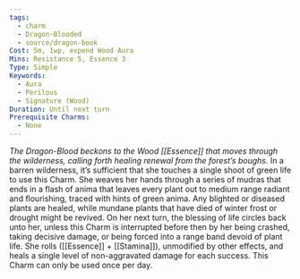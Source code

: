 ```yaml
---
tags:
  - charm
  - Dragon-Blooded
  - source/dragon-book
Cost: 5m, 1wp, expend Wood Aura
Mins: Resistance 5, Essence 3
Type: Simple
Keywords:
  - Aura
  - Perilous
  - Signature (Wood)
Duration: Until next turn
Prerequisite Charms:
  - None
---
```

*The Dragon-Blood beckons to the Wood [[Essence]] that moves through the wilderness, calling forth healing renewal from the forest’s boughs.*
In a barren wilderness, it’s sufficient that she touches a single shoot of green life to use this Charm. She weaves her hands through a series of mudras that ends in a flash of anima that leaves every plant out to medium range radiant and flourishing, traced with hints of green anima. Any blighted or diseased plants are healed, while mundane plants that have died of winter frost or drought might be revived. On her next turn, the blessing of life circles back unto her, unless this Charm is interrupted before then by her being crashed, taking decisive damage, or being forced into a range band devoid of plant life. She rolls ([[Essence]] + [[Stamina]]), unmodified by other effects, and heals a single level of non-aggravated damage for each success. This Charm can only be used once per day.